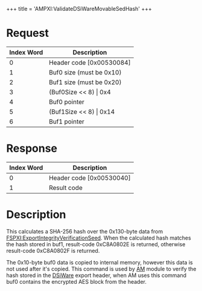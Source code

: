 +++
title = 'AMPXI:ValidateDSiWareMovableSedHash'
+++

# Request

| Index Word | Description                |
|------------|----------------------------|
| 0          | Header code \[0x00530084\] |
| 1          | Buf0 size (must be 0x10)   |
| 2          | Buf1 size (must be 0x20)   |
| 3          | (Buf0Size \<\< 8) \| 0x4   |
| 4          | Buf0 pointer               |
| 5          | (Buf1Size \<\< 8) \| 0x14  |
| 6          | Buf1 pointer               |

# Response

| Index Word | Description                |
|------------|----------------------------|
| 0          | Header code \[0x00530040\] |
| 1          | Result code                |

# Description

This calculates a SHA-256 hash over the 0x130-byte data from
[FSPXI:ExportIntegrityVerificationSeed](FSPXI:ExportIntegrityVerificationSeed "wikilink").
When the calculated hash matches the hash stored in buf1, result-code
0xC8A0802E is returned, otherwise result-code 0xC8A0802F is returned.

The 0x10-byte buf0 data is copied to internal memory, however this data
is not used after it's copied. This command is used by
[AM](Application_Manager_Services_PXI "wikilink") module to verify the
hash stored in the [DSiWare](DSiWare_Exports "wikilink") export header,
when AM uses this command buf0 contains the encrypted AES block from the
header.
